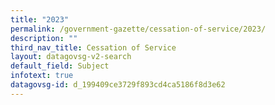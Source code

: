 ```yaml
---
title: "2023"
permalink: /government-gazette/cessation-of-service/2023/
description: ""
third_nav_title: Cessation of Service
layout: datagovsg-v2-search
default_field: Subject
infotext: true
datagovsg-id: d_199409ce3729f893cd4ca5186f8d3e62
---
```

